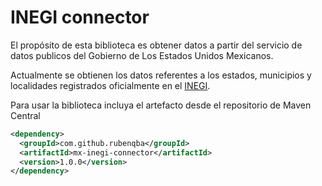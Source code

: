 # INEGI connector

El propósito de esta biblioteca es obtener datos a partir del servicio de datos publicos del Gobierno de Los Estados Unidos Mexicanos.

Actualmente se obtienen los datos referentes a los estados, municipios y localidades registrados oficialmente en el [INEGI](https://www.inegi.org.mx/servicios/catalogounico.html).

Para usar la biblioteca incluya el artefacto desde el repositorio de Maven Central

```xml
<dependency>
  <groupId>com.github.rubenqba</groupId>
  <artifactId>mx-inegi-connector</artifactId>
  <version>1.0.0</version>
</dependency>
```
